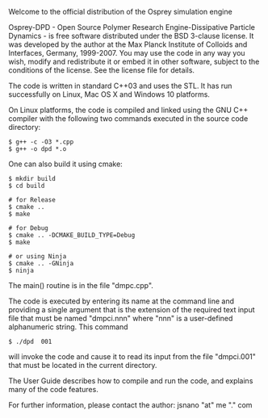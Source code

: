 Welcome to the official distribution of the Osprey simulation engine

Osprey-DPD - Open Source Polymer Research Engine-Dissipative Particle Dynamics - is free software distributed under the BSD 3-clause license.
It was developed by the author at the Max Planck Institute of Colloids and Interfaces, Germany, 1999-2007. You may use the code in any way you wish,
modify and redistribute it or embed it in other software, subject to the conditions of the license. See the license file for details.

The code is written in standard  C++03 and uses the STL. It has run successfully on Linux, Mac OS X and Windows 10 platforms.

On Linux platforms, the code is compiled and linked using the GNU C++ compiler with the following two commands executed in the source code directory:
```shell
$ g++ -c -O3 *.cpp
$ g++ -o dpd *.o
```

One can also build it using cmake:
```shell
$ mkdir build
$ cd build

# for Release
$ cmake ..
$ make

# for Debug
$ cmake .. -DCMAKE_BUILD_TYPE=Debug
$ make

# or using Ninja
$ cmake .. -GNinja
$ ninja

```

The main() routine is in the file  "dmpc.cpp".

The code is executed by entering its name at the command line and providing a single argument that is the extension of the required text input file that must be named "dmpci.nnn" where "nnn" is a user-defined alphanumeric string. This command
```shell
$ ./dpd  001
```

will invoke the code and cause it to read its input from the file "dmpci.001" that must be located in the current directory.

The User Guide describes how to compile and run the code, and explains many of the code features.

For further information, please contact the author:  jsnano "at" me "." com
